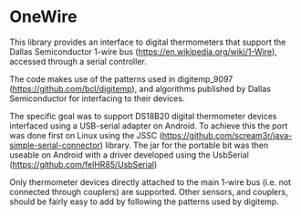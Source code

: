 # OneWire
This library provides an interface to digital thermometers that support the Dallas Semiconductor 1-wire bus
(https://en.wikipedia.org/wiki/1-Wire), accessed through a serial controller.

The code makes use of the patterns used in digitemp_9097 (https://github.com/bcl/digitemp), and
algorithms published by Dallas Semiconductor for interfacing to their devices.

The specific goal was to support DS18B20 digital thermometer devices interfaced using a USB-serial adapter on Android.
To achieve this the port was done first on Linux using the JSSC (https://github.com/scream3r/java-simple-serial-connector) library.
The jar for the portable bit was then useable on Android with a driver developed using the UsbSerial (https://github.com/felHR85/UsbSerial)

Only thermometer devices directly attached to the main 1-wire bus (i.e. not connected through couplers) are supported.
Other sensors, and couplers, should be fairly easy to add by following the patterns used by digitemp.
